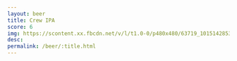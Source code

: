 ```yaml
---
layout: beer
title: Crew IPA
score: 6
img: https://scontent.xx.fbcdn.net/v/l/t1.0-0/p480x480/63719_10151428532313745_813090694_n.jpg?oh=1ae3ad635581a8479045dc363b779799&oe=5870C48B
desc: 
permalink: /beer/:title.html
---
```

